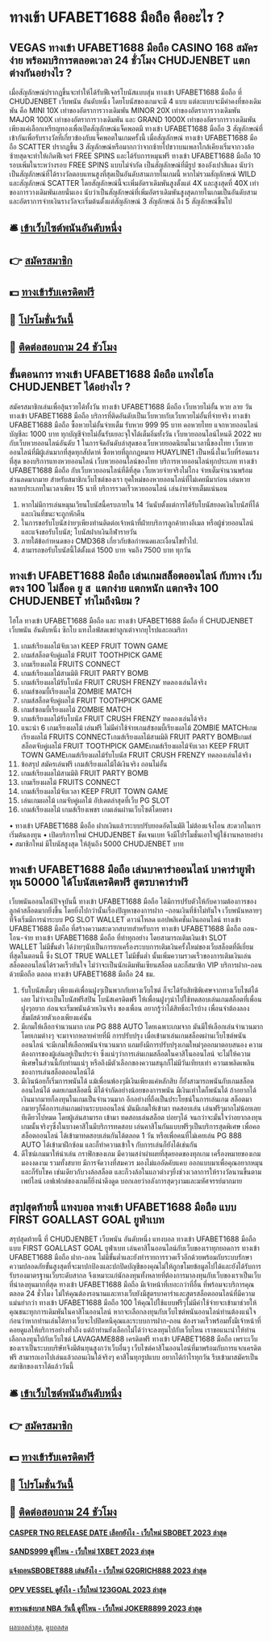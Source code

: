 # ทางเข้า UFABET1688 มือถือ คืออะไร ?
## VEGAS ทางเข้า UFABET1688 มือถือ CASINO 168 สมัครง่าย พร้อมบริการตลอดเวลา 24 ชั่วโมง CHUDJENBET แตกต่างกันอย่างไร ?
เมื่อสัญลักษณ์ปรากฏขึ้นจะทำให้ได้รับฟีเจอร์โบนัสแบบสุ่ม ทางเข้า UFABET1688 มือถือ ที่ CHUDJENBET เว็บพนัน อันดับหนึ่ง โดยโบนัสของเกมจะมี 4 แบบ แต่ละแบบจะมีค่าคงที่ของเดิมพัน คือ MINI 10X เท่าของอัตราการวางเดิมพัน MINOR 20X เท่าของอัตราการวางเดิมพัน MAJOR 100X เท่าของอัตราการวางเดิมพัน และ GRAND 1000X เท่าของอัตราการวางเดิมพัน เพียงแค่เลือกเหรียญทองเพื่อเปิดสัญลักษณ์แจ็คพอตมี ทางเข้า UFABET1688 มือถือ 3 สัญลักษณ์ที่เข้ากันเพื่อรับรางวัลที่เกี่ยวข้องกับแจ็คพอตในเกมครั้งนี้
เมื่อสัญลักษณ์ ทางเข้า UFABET1688 มือถือ SCATTER ปรากฏขึ้น 3 สัญลักษณ์หรือมากกว่าจากซ้ายไปขวาบนเพลาใกล้เคียงเริ่มจากวงล้อซ้ายสุดจะทำให้เกิดฟีเจอร์ FREE SPINS และได้รับการหมุนฟรี ทางเข้า UFABET1688 มือถือ 10 รอบเพิ่มในระหว่างรอบ FREE SPINS แบบไม่จำกัด
เป็นสัญลักษณ์ที่มีรูป ซองอังเปาสีแดง นับว่าเป็นสัญลักษณ์ที่ได้รางวัลตอบแทนสูงที่สุดเป็นอันดับสามภายในเกมนี้ หากไม่รวมสัญลักษณ์ WILD และสัญลักษณ์ SCATTER โดยสัญลักษณ์นี้จะเพิ่มอัตราเดิมพันสูงตั้งแต่ 4X และสูงสุดที่ 40X เท่าของการวางเดิมพันเลยนั่นเอง นับว่าเป็นสัญลักษณ์ที่เพิ่มอัตราเดิมพันสูงสุดภายในเกมเป็นอันดับสาม และอัตราการจ่ายเงินรางวัลจะเริ่มต้นตั้งแต่สัญลักษณ์ 3 สัญลักษณ์ ถึง 5 สัญลักษณ์ขึ้นไป

## 🛎 [เข้าเว็บไซต์พนันอันดับหนึ่ง](https://bit.ly/3SdLNi2)
## 👉 [สมัครสมาชิก](https://bit.ly/3SdLNi2)
## 💵 [ทางเข้ารับเครดิตฟรี](https://bit.ly/3dyRKHj)
## 👑 [โปรโมชั่นวันนี้](https://bit.ly/3dyRKHj)
## 📱 [ติดต่อสอบถาม 24 ชัวโมง](https://bit.ly/3dyRKHj)

## ขั้นตอนการ ทางเข้า UFABET1688 มือถือ แทงไฮโล CHUDJENBET ได้อย่างไร ?
สมัครสมาชิกเล่นเพื่อลุ้นรวยได้ทั้งวัน ทางเข้า UFABET1688 มือถือ เว็บหวยไม่อั้น หวย ลาย วัน ทางเข้า UFABET1688 มือถือ บริการที่ติดอันดับเป็นเว็บหวยกับเว็บหวยไม่อั้นที่จ่ายจริง ทางเข้า UFABET1688 มือถือ ซื้อหวยไม่อั้นจ่ายเต็ม รับหวย 999 95 บาท คอหวยไทย แจกหวยออนไลน์ บัญชีละ 1000 บาท ทุกบัญชีจ่ายไม่อั้นรับเยอะจุใจได้เต็มอิ่มทั้งวัน เว็บหวยออนไลน์ไหนดี 2022 พบกับเว็บหวยออนไลน์อันดับ 1 ในการจัดอันดับล่าสุดของเว็บหวยยอดนิยมในเวลานี้ของไทย เว็บหวยออนไลน์ที่มีผู้เล่นมากที่สุดทุกสัปดาห์ ซื้อหวยที่ถูกกฎหมาย HUAYLINE1 เป็นหนึ่งในเว็บที่ร้อนแรงที่สุด ของบริการแทงหวยออนไลน์ เว็บหวยออนไลน์ของไทย บริการหวยออนไลน์ทุกประเภท ทางเข้า UFABET1688 มือถือ กับเว็บหวยออนไลน์ที่ดีที่สุด เว็บหวยจ่ายจริงไม่โกง จ่ายเต็มจำนวนพร้อมส่วนลดมากมาย สำหรับสมาชิกเว็บไซต์ของเรา ยุคใหม่ของหวยออนไลน์ที่ไม่เคยมีมาก่อน เล่นหวยหลายประเภทในเวลาเพียง 15 นาที บริการรวดเร็วหวยออนไลน์ เล่นง่ายจ่ายเต็มแน่นอน
1. หากไม่มีการเล่นหมุนเวียนโบนัสนี้ครบภายใน 14 วันนับตั้งแต่การได้รับโบนัสยอดเงินโบนัสที่ได้และเงินที่ชนะจะถูกหักคืน
2. ในการขอรับโบนัสง่ายๆเพียงท่านติดต่อเจ้าหน้าที่ฝ่ายบริการลูกค้าทางอีเมล หรือผู้ช่วยออนไลน์ และแจ้งขอรับโบนัส; โบนัสฝากเงินกีฬารายวัน
3. ภายใต้ข้อกำหนดของ CMD368 เกี่ยวกับข้อกำหนดและเงื่อนไขทั่วไป.
4. สามารถขอรับโบนัสนี้ได้ตั้งแต่ 1500 บาท จนถึง 7500 บาท ทุกวัน

## ทางเข้า UFABET1688 มือถือ เล่นเกมสล็อตออนไลน์ กับทาง เว็บตรง 100 ไม่ล็อค ยู ส  แตกง่าย แตกหนัก แตกจริง 100 CHUDJENBET ทำไมถึงนิยม ?
ไฮโล ทางเข้า UFABET1688 มือถือ และ ทางเข้า UFABET1688 มือถือ ที่ CHUDJENBET เว็บพนัน อันดับหนึ่ง ซิกโบ แทงไลฟ์สดเขย่าลูกเต๋าจากยุโรปและอเมริกา
1. เกมส์เรียงผลไม้จับเวลา KEEP FRUIT TOWN GAME
2. เกมส์สล็อตจับคู่ผลไม้ FRUIT TOOTHPICK GAME
3. เกมเรียงผลไม้ FRUITS CONNECT
4. เกมส์เรียงผลไม้สามมิติ FRUIT PARTY BOMB
5. เกมส์เรียงผลไม้รับโบนัส FRUIT CRUSH FRENZY ทดลองเล่นได้จริง
6. เกมส์ซอมบี้เรียงผลไม้ ZOMBIE MATCH
7. เกมส์สล็อตจับคู่ผลไม้ FRUIT TOOTHPICK GAME
8. เกมส์ซอมบี้เรียงผลไม้ ZOMBIE MATCH
9. เกมส์เรียงผลไม้รับโบนัส FRUIT CRUSH FRENZY ทดลองเล่นได้จริง
10. แนะนำ 6 เกมเรียงผลไม้ เล่นฟรี ไม่มีค่าใช้จ่ายเกมส์ซอมบี้เรียงผลไม้ ZOMBIE MATCHเกมเรียงผลไม้ FRUITS CONNECTเกมส์เรียงผลไม้สามมิติ FRUIT PARTY BOMBเกมส์สล็อตจับคู่ผลไม้ FRUIT TOOTHPICK GAMEเกมส์เรียงผลไม้จับเวลา KEEP FRUIT TOWN GAMEเกมส์เรียงผลไม้รับโบนัส FRUIT CRUSH FRENZY ทดลองเล่นได้จริง
11. ข้อสรุป สมัครเล่นฟรี เกมส์เรียงผลไม้ได้เงินจริง ถอนไม่อั้น
12. เกมส์เรียงผลไม้สามมิติ FRUIT PARTY BOMB
13. เกมเรียงผลไม้ FRUITS CONNECT
14. เกมส์เรียงผลไม้จับเวลา KEEP FRUIT TOWN GAME
15. เล่นเกมผลไม้ เกมจับคู่ผลไม้ อัปเดตล่าสุดที่เว็บ PG SLOT
16. เกมส์เรียงผลไม้ เกมส์เรียงเพชร เกมเล่นผ่านเว็บไซต์โดยตรง

• ทางเข้า UFABET1688 มือถือ ฝากเงินแล้วระบบปรับยอดอัตโนมัติ ไม่ต้องแจ้งโอน สะดวกในการเริ่มต้นลงทุน
• เปิดบริการใหม่ CHUDJENBET ชัดเจนเบท จึงมีโปรโมชั่นเอาใจผู้ใช้งานหลายอย่าง
• สมาชิกใหม่ มีโบนัสสูงสุด ให้ลุ้นถึง 5000 CHUDJENBET บาท

## ทางเข้า UFABET1688 มือถือ เล่นบาคาร่าออนไลน์ บาคาร่ายูฟ่า ทุน 50000 ได้โบนัสเครดิตฟรี สูตรบาคาร่าฟรี
เว็บพนันออนไลน์ปัจจุบันนี้ ทางเข้า UFABET1688 มือถือ ได้มีการปรับตัวให้กับความต้องการของลูกค้าสล็อตมากยิ่งขึ้น โดยยิ่งไปกว่านั้นเรื่องปัญหาของการฝาก -ถอนเงินที่ช้าไม่ทันใจ เว็บพนันหลายๆที่จึงเริ่มมีการนำระบบ PG SLOT WALLET ดาวน์โหลด แอปพลิเคชั่นเงินออนไลน์ ทางเข้า UFABET1688 มือถือ ที่สร้างความสะดวกสบายสำหรับการ ทางเข้า UFABET1688 มือถือ ถอน-โอน-จ่าย ทางเข้า UFABET1688 มือถือ ที่ทำทุกอย่าง โดยสามารถเติมเงินเข้า SLOT WALLET ไม่มีขั้นต่ํา
ได้ง่ายๆนับเป็นการยกเครื่องระบบการเติมเงินครั้งใหม่ของเว็บสล็อตที่ดีเยี่ยมที่สุดในตอนนี้ ซึ่ง SLOT TRUE WALLET ไม่มีขั้นต่ำ นั้นเพิ่มความรวดเร็วของการเติมเงินเล่นสล็อตออนไลน์ได้รวดเร็วทันใจ ไม่ว่าจะเป็นนักเดิมพันเซียนสล็อต และก็สมาชิก VIP บริการฝาก-ถอน ด้วยมือถือ ตลอด ทางเข้า UFABET1688 มือถือ 24 ชม.
1. รับโบนัสเต็มๆ เพียงแค่เพื่อนฝูงๆเป็นพวกกับทางเว็บไซต์ ก็จะได้รับสิทธิพิเศษจากทางเว็บไซต์ได้เลย ไม่ว่าจะเป็นโบนัสฟรีสปิน โบนัสเครดิตฟรี ให้เพื่อนฝูงๆนำไปใช้ทดสอบเล่นเกมสล็อตที่เพื่อนฝูงๆอยาก ก่อนจะเริ่มพนันด้วยเงินจริง ของเพื่อน อยากรู้ว่าได้สิทธิ์อะไรบ้าง เพื่อนจำต้องลองสัมผัสด้วยตัวเองเพียงแค่นั้น
2. มีเกมให้เลือกจำนวนมาก เกม PG 888 AUTO โดยเฉพาะเกมจาก มันมีให้เลือกเล่นจำนวนมากโดยเกมต่างๆ จะมาจากหลายค่ายที่มี การปรับปรุง เมื่อเข้ามาเล่นเกมสล็อตผ่านเว็บไซต์พนันออนไลน์ จะมีเกมให้เลือกพนันจำนวนมาก แถมยังมีการปรับปรุงเกมใหม่ๆออกมาตอบสนอง ความต้องการของผู้เล่นอยู่เป็นประจำ ซึ่งแน่ๆว่าการเล่นเกมสล็อตในคาสิโนออนไลน์ จะไม่ให้ความพิเศษในส่วนนี้กับท่านแน่ๆ หรือถึงมีตัวเลือกของความสนุกก็ไม่มีวันเทียบเท่า ความเพลิดเพลิน ของการเล่นสล็อตออนไลน์ได้
3. มีเงินน้อยก็เริ่มการพนันได้ แม้เพื่อนพ้องๆมีเงินเพียงแค่หลักสิบ ก็ยังสามารถพนันกับเกมสล็อตออนไลน์ได้ ดดยเกมสล็อตนี้ มิได้จำกัดอย่างน้อยของการพนัน มีเงินเท่าใดก็พนันได้ ถ้าอยากได้เงินมากมายก็ลงทุนในเกมเป็นจำนวนมาก อีกอย่างที่ถือเป็นประโยชน์ในการเล่นเกม สล็อตมากมายๆก็คือการเล่นเกมผ่านระบบออนไลน์ มันมีเกมให้เข้ามา ทดสอบเล่น เล่นฟรีๆมากไม่น้อยเลยทีเดียวไปหมด โดยผู้เล่นสามารถ เข้ามา ทดสอบเล่นสล็อต บ่อยๆได้ จนกว่าจะมั่นใจว่าอยากลงทุน เกมนั้นจริงๆซึ่งในบางคาสิโนมีบริการทดสอบ เล่นคาสิโนกันแบบฟรีๆเป็นบริการสุดพิเศษ เพื่อคอสล็อตออนไลน์ ได้เข้ามาทดสอบเล่นกันได้ตลอด 1 วัน หรือเพื่อคนที่ไม่เคยเล่น PG 888 AUTO ได้เข้ามาฝึกซ้อม และก็ทำความเข้าใจ กับการเล่นก็ยังได้เช่นกัน
4. ดีไซน์เกมมาให้น่าเล่น กราฟิกของเกม มีความสง่าผ่าเผยที่สุดยอดของทุกเกม เครื่องหมายของเกมมองงดงาม รวมทั้งสบาย มีการจัดวางที่สมควร มองไม่แออัดคับแคบ ออกแบบมาเพื่อคุณอยากหมุนและก็รับโชค เช่นเดียวกับวงล้อสล็อต และก็วงล้อในแถวต่างๆยิ่งช่วงเวลาการให้รางวัลนานขึ้นตามเพย์ไลน์ เอฟเฟกต์ของเกมก็ยิ่งน่าดึงดูด บอกเลยว่าอลังการสุดๆงามและมหัศจรรย์มากมาย

## สรุปสุดท้ายนี้ แทงบอล ทางเข้า UFABET1688 มือถือ แบบ FIRST GOALLAST GOAL ยูฟ่าเบท
สรุปสุดท้ายนี้ ที่ CHUDJENBET เว็บพนัน อันดับหนึ่ง แทงบอล ทางเข้า UFABET1688 มือถือ แบบ FIRST GOALLAST GOAL ยูฟ่าเบท เล่นคาสิโนออนไลน์กับเว็บของเราทุกยอดการ ทางเข้า UFABET1688 มือถือ ฝาก-ถอน ไม่มีขั้นต่ำและยังทำรายการรวดเร็วอีกด้วยพร้อมกับระบบรักษาความปลอดภัยขั้นสูงสุดที่จะมาปกป้องและปกปิดบัญชีของคุณไม่ให้ถูกขโมยข้อมูลไปได้และยังได้รับการรับรองมาตรฐานเว็บระดับสากล
จึงเหมาะแก่นักลงทุนทั้งหลายที่ต้องการมาลงทุนกับเว็บของเราเป็นเว็บที่น่าลงทุนมากที่สุด ทางเข้า UFABET1688 มือถือ มีเจ้าหน้าที่เยอะกว่าที่อื่น ที่พร้อมจะบริการคุณตลอด 24 ชั่วโมง ไม่ให้คุณต้องรอนานและทางเว็บยังมีสูตรบาคาร่าและสูตรสล็อตออนไลน์ที่มีความแม่นยำกว่า ทางเข้า UFABET1688 มือถือ 100 ให้คุณไปใช้แบบฟรีๆไม่มีค่าใช้จ่ายจะเข้ามาช่วยให้คุณชนะทุกการเดิมพันในคาสิโนออนไลน์
หากจะเลือกลงทุนกับเว็บไซต์พนันออนไลน์ท่านต้องแน่ใจก่อนว่าหากท่านเล่นได้ทางเว็บจะไปปิดหนีคุณและระบบการฝาก-ถอน ต้องรวดเร็วพร้อมทั้งมีเจ้าหน้าที่คอยดูแลให้บริการอย่างทั่วถึง แต่ถ้าท่านยังเลือกไม่ได้ว่าจะลงทุนไปกับเว็บไหน เราขอแนะนำให้ท่านเลือกลงทุนไปกับเว็บไซต์ LAVAGAME888 เครดิตฟรี ทางเข้า UFABET1688 มือถือ เพราะเว็บของเราเป็นระบบบริษัทจึงมีต้นทุนสูงกว่าเว็บอื่นๆ
เว็บไซต์คาสิโนออนไลน์ที่มาพร้อมกับการแจกเครดิตฟรี สามารถเอาไปเล่นแล้วถอนเงินได้จริงๆ คาสิโนทุกรูปแบบ อยากได้กำไรทุกวัน รีบเข้ามาสมัครเป็นสมาชิกของเราได้แล้ววันนี้

## 🛎 [เข้าเว็บไซต์พนันอันดับหนึ่ง](https://bit.ly/3SdLNi2)
## 👉 [สมัครสมาชิก](https://bit.ly/3SdLNi2)
## 💵 [ทางเข้ารับเครดิตฟรี](https://bit.ly/3dyRKHj)
## 👑 [โปรโมชั่นวันนี้](https://bit.ly/3dyRKHj)
## 📱 [ติดต่อสอบถาม 24 ชัวโมง](https://bit.ly/3dyRKHj)

#### [CASPER TNG RELEASE DATE เลือกยังไง - เว็บใหม่ SBOBET 2023 ล่าสุด](https://atom.io/themes/casper%20tng%20release%20date%20เลือกยังไง%20-%20เว็บใหม่%20sbobet%202023%20ล่าสุด)
#### [SANDS999 ดูที่ไหน - เว็บใหม่ 1XBET 2023 ล่าสุด](https://atom.io/themes/sands999%20ดูที่ไหน%20-%20เว็บใหม่%201xbet%202023%20ล่าสุด)
#### [แจ้งถอนSBOBET888 เล่นยังไง - เว็บใหม่ G2GRICH888 2023 ล่าสุด](https://atom.io/themes/แจ้งถอนsbobet888%20เล่นยังไง%20-%20เว็บใหม่%20g2grich888%202023%20ล่าสุด)
#### [OPV VESSEL ดูยังไง - เว็บใหม่ 123GOAL 2023 ล่าสุด](https://atom.io/themes/opv%20vessel%20ดูยังไง%20-%20เว็บใหม่%20123goal%202023%20ล่าสุด)
#### [ตารางแข่งบาส NBA วันนี้ ดูที่ไหน - เว็บใหม่ JOKER8899 2023 ล่าสุด](https://atom.io/themes/ตารางแข่งบาส%20nba%20วันนี้%20ดูที่ไหน%20-%20เว็บใหม่%20joker8899%202023%20ล่าสุด)

[ผลบอลล่าสุด](https://siamsport.tv "ผลบอลล่าสุด"), [ดูบอลสด](https://siamsport.tv/ดูบอลสด "ดูบอลสด")
